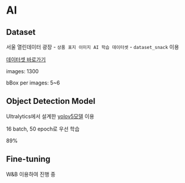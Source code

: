 # AI

## Dataset

서울 열린데이터 광장 - `상품 표지 이미지 AI 학습 데이터셋` - `dataset_snack` 이용

[데이터셋 바로가기](https://data.seoul.go.kr/etc/aiEduData.do) 

images: 1300

bBox per images: 5~6


## Object Detection Model

Ultralytics에서 설계한 [yolov5모델](https://github.com/ultralytics/yolov5) 이용

16 batch, 50 epoch로 우선 학습

89% 

## Fine-tuning

W&B 이용하여 진행 중

